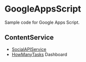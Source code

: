 GoogleAppsScript
================

Sample code for Google Apps Script. 



ContentService
--------------
* [SocialAPIService](https://github.com/russenreaktor/GoogleAppsScript/tree/master/ContentService/SocialAPIService)
* [HowManyTasks](https://github.com/russenreaktor/GoogleAppsScript/tree/master/ContentService/HowManyTasks) Dashboard

